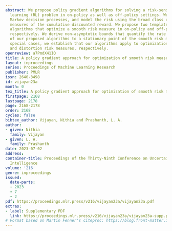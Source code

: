 ```yaml
---
abstract: We propose policy gradient algorithms for solving a risk-sensitive reinforcement
  learning (RL) problem in on-policy as well as off-policy settings. We consider episodic
  Markov decision processes, and model the risk using the broad class of smooth risk
  measures of the cumulative discounted reward. We propose two template policy gradient
  algorithms that optimize a smooth risk measure in on-policy and off-policy RL settings,
  respectively. We derive non-asymptotic bounds that quantify the rate of convergence
  of our proposed algorithms to a stationary point of the smooth risk measure. As
  special cases, we establish that our algorithms apply to optimization of mean-variance
  and distortion risk measures, respectively.
openreview: a7PmdX41IQ
title: A policy gradient approach for optimization of smooth risk measures
layout: inproceedings
series: Proceedings of Machine Learning Research
publisher: PMLR
issn: 2640-3498
id: vijayan23a
month: 0
tex_title: A policy gradient approach for optimization of smooth risk measures
firstpage: 2168
lastpage: 2178
page: 2168-2178
order: 2168
cycles: false
bibtex_author: Vijayan, Nithia and Prashanth, L. A.
author:
- given: Nithia
  family: Vijayan
- given: L. A.
  family: Prashanth
date: 2023-07-02
address:
container-title: Proceedings of the Thirty-Ninth Conference on Uncertainty in Artificial
  Intelligence
volume: '216'
genre: inproceedings
issued:
  date-parts:
  - 2023
  - 7
  - 2
pdf: https://proceedings.mlr.press/v216/vijayan23a/vijayan23a.pdf
extras:
- label: Supplementary PDF
  link: https://proceedings.mlr.press/v216/vijayan23a/vijayan23a-supp.pdf
# Format based on Martin Fenner's citeproc: https://blog.front-matter.io/posts/citeproc-yaml-for-bibliographies/
---
```

